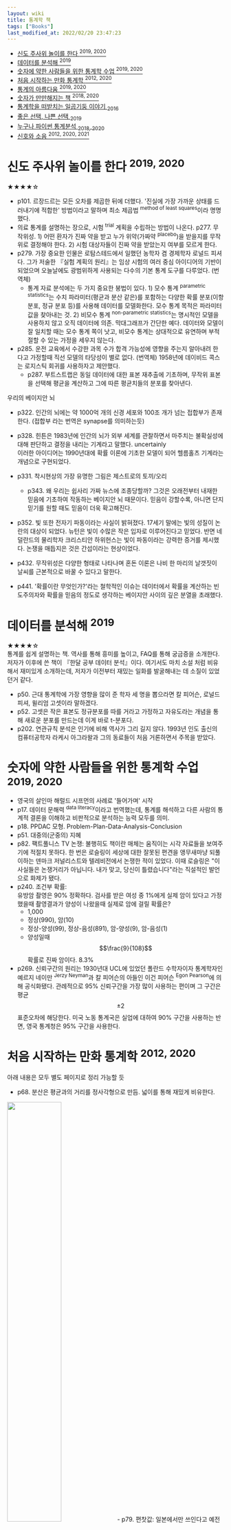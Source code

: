 ```yaml
---
layout: wiki 
title: 통계학 책
tags: ["Books"]
last_modified_at: 2022/02/20 23:47:23
---
```


<!-- TOC -->

- [신도 주사위 놀이를 한다 <sup>2019, 2020</sup>](#신도-주사위-놀이를-한다-sup2019-2020sup)
- [데이터를 분석해 <sup>2019</sup>](#데이터를-분석해-sup2019sup)
- [숫자에 약한 사람들을 위한 통계학 수업 <sup>2019, 2020</sup>](#숫자에-약한-사람들을-위한-통계학-수업-sup2019-2020sup)
- [처음 시작하는 만화 통계학 <sup>2012, 2020</sup>](#처음-시작하는-만화-통계학-sup2012-2020sup)
- [통계의 아름다움 <sup>2019, 2020</sup>](#통계의-아름다움-sup2019-2020sup)
- [숫자가 만만해지는 책 <sup>2018, 2020</sup>](#숫자가-만만해지는-책-sup2018-2020sup)
- [통계학을 떠받치는 일곱기둥 이야기 <sub>2016</sub>](#통계학을-떠받치는-일곱기둥-이야기-sub2016sub)
- [좋은 선택, 나쁜 선택 <sub>2019</sub>](#좋은-선택-나쁜-선택-sub2019sub)
- [누구나 파이썬 통계분석 <sub>2018, 2020</sub>](#누구나-파이썬-통계분석-sub2018-2020sub)
- [신호와 소음 <sup>2012, 2020, 2021</sup>](#신호와-소음-sup2012-2020-2021sup)

<!-- /TOC -->

# 신도 주사위 놀이를 한다 <sup>2019, 2020</sup>
★★★★☆  

- p101. 르장드르는 모든 오차를 제곱한 뒤에 더했다. '진실에 가장 가까운 상태를 드러내기에 적합한' 방법이라고 말하며 최소 제곱법 <sup>method of least squares</sup>이라 명명했다.
- 의료 통계를 설명하는 장으로, 시험 <sup>trial</sup> 계획을 수립하는 방법이 나온다. p277. 무작위성. 1) 어떤 환자가 진짜 약을 받고 누가 위약(가짜약 <sup>placebo</sup>)을 받을지를 무작위로 결정해야 한다. 2) 시험 대상자들이 진짜 약을 받았는지 여부를 모르게 한다.
- p279. 가장 중요한 인물은 로탐스테드에서 일했던 농학자 겸 경제학자 로널드 피셔다. 그가 저술한 『실험 계획의 원리』는 임상 시험의 여러 중심 아이디어의 기반이 되었으며 오늘날에도 광범위하게 사용되는 다수의 기본 통계 도구를 다루었다. (번역체)
    - 통계 자료 분석에는 두 가지 중요한 붕법이 있다. 1) 모수 통계 <sup>parametric statistics</sup>는 수치 파라미터(평균과 분산 같은)를 포함하는 다양한 확률 분포(이항 분포, 정규 분포 등)를 사용해 데이터를 모델화한다. 모수 통계 목적은 파라미터 값을 찾아내는 것. 2) 비모수 통계 <sup>non-parametric statistics</sup>는 명시적인 모델을 사용하지 않고 오직 데이터에 의존. 막대그래프가 간단한 예다. 데이터와 모델이 잘 일치할 때는 모수 통계 쪽이 낫고, 비모수 통계는 상대적으로 유연하며 부적절할 수 있는 가정을 세우지 않는다.
- p285. 운전 교육에서 수강한 과목 수가 합격 가능성에 영향을 주는지 알아내려 한다고 가정할때 직선 모델의 타당성이 별로 없다. (번역체) 1958년에 데이비드 콕스는 로지스틱 회귀를 사용하자고 제안했다.
    - p287. 부트스트랩은 동일 데이터에 대한 표본 재추출에 기초하며, 무작위 표본을 선택해 평균을 계산하고 그에 따른 평균치들의 분포를 찾아낸다.

우리의 베이지안 뇌
- p322. 인간의 뇌에는 약 1000억 개의 신경 세포와 100조 개가 넘는 접합부가 존재한다. (접합부 라는 번역은 synapse를 의미하는듯)
- p328. 힌튼은 1983년에 인간의 뇌가 외부 세계를 관찰하면서 마주치는 불확실성에 대해 판단하고 결정을 내리는 기계라고 말했다. uncertainly  
이러한 아이디어는 1990년대에 확률 이론에 기초한 모델이 되어 헬름홀츠 기계라는 개념으로 구현되었다.
- p331. 착시현상의 가장 유명한 그림은 제스트로의 토끼/오리
    - p343. 왜 우리는 쉽사리 가짜 뉴스에 조종당할까? 그것은 오래전부터 내재한 믿음에 기초하여 작동하는 베이지안 뇌 때문이다. 믿음이 강할수록, 아니면 단지 믿기를 원할 때도 믿음이 더욱 확고해진다.

- p352. 빛 또한 전자기 파동이라는 사실이 밝혀졌다. 17세기 말에는 빛의 성질이 논란의 대상이 되었다. 뉴턴은 빛이 수많은 작은 입자로 이루어진다고 믿었다. 반면 네덜란드의 물리학자 크리스티안 하위헌스는 빛이 파동이라는 강력한 증거를 제시했다. 논쟁을 매듭지은 것은 간섭이라는 현상이었다.
- p432. 무작위성은 다양한 형태로 나타나며 혼돈 이론은 나비 한 마리의 날갯짓이 날씨를 근본적으로 바꿀 수 있다고 말한다.
- p441. '확률이란 무엇인가?'라는 철학적인 이슈는 데이터에서 확률을 계산하는 빈도주의자와 확률을 믿음의 정도로 생각하는 베이지안 사이의 깊은 분열을 초래했다.

# 데이터를 분석해 <sup>2019</sup>
★★★★☆  
통계를 쉽게 설명하는 책. 역사를 통해 흥미를 높이고, FAQ를 통해 궁금증을 소개한다. 저자가 이후에 쓴 책이 『한달 공부 데이터 분석』이다. 여기서도 마치 소설 처럼 비유해서 재미있게 소개하는데, 저자가 이전부터 재밌는 일화를 발굴해내는 데 소질이 있었던거 같다.
- p50. 근대 통계학에 가장 영향을 많이 준 학자 세 명을 뽑으라면 칼 피어슨, 로널드 피셔, 윌리엄 고셋이라 말하겠다.
- p52. 고셋은 작은 표본도 정규분포를 따를 거라고 가정하고 자유도라는 개념을 통해 새로운 분포를 만드는데 이게 바로 t-분포다.
- p202. 연관규칙 분석은 인기에 비해 역사가 그리 길지 않다. 1993년 인도 출신의 컴퓨터공학자 라케시 아그라왈과 그의 동료들이 처음 거론하면서 주목을 받았다.

# 숫자에 약한 사람들을 위한 통계학 수업 <sup>2019, 2020</sup>
- 영국의 살인마 해럴드 시프먼의 사례로 '들어가며' 시작
- p17. 데이터 문해력 <sup>data literacy</sup>이라고 번역했는데, 통계를 해석하고 다른 사람의 통계적 결론을 이해하고 비판적으로 분석하는 능력 모두를 의미.
- p18. PPDAC 모형. Problem-Plan-Data-Analysis-Conclusion
- p51. 대중의(군중의) 지혜
- p82. 팩트풀니스 TV 논쟁: 불행히도 책이란 매체는 움직이는 시각 자료들을 보여주기에 적절치 못하다. 한 번은 로슬링이 세상에 대한 잘못된 편견을 앵무새마냥 되풀이하는 덴마크 저널리스트와 텔레비전에서 논쟁한 적이 있었다. 이때 로슬링은 "이 사실들은 논쟁거리가 아닙니다. 내가 맞고, 당신이 틀렸습니다"라는 직설적인 발언으로 화제가 됐다.
- p240. 조건부 확률:  
유방암 촬영은 90% 정확하다. 검사를 받은 여성 중 1%에게 실제 암이 있다고 가정했을때 촬영결과가 양성이 나왔을때 실제로 암에 걸릴 확률은?  
    - 1,000  
    - 정상(990), 암(10)  
    - 정상-양성(99), 정상-음성(891), 암-양성(9), 암-음성(1)  
    - 양성일때 $$\frac{9}{108}$$ 확률로 진짜 암이다. 8.3%
- p269. 신뢰구간의 원리는 1930년대 UCL에 있었던 폴란드 수학자이자 통계학자인 예르지 네이만 <sup>Jerzy Neyman</sup>과 칼 피어슨의 아들인 이건 피어슨 <sup>Egon Pearson</sup>에 의해 공식화됐다. 관례적으로 95% 신뢰구간을 가장 많이 사용하는 편이며 그 구간은 평균 $$\pm{2}$$ 표준오차에 해당한다. 미국 노동 통계국은 실업에 대하여 90% 구간을 사용하는 반면, 영국 통계청은 95% 구간을 사용한다.

# 처음 시작하는 만화 통계학 <sup>2012, 2020</sup>
아래 내용은 모두 별도 페이지로 정리 가능할 듯
- p68. 분산은 평균과의 거리를 정사각형으로 만듬. 넓이를 통해 재밌게 비유한다.
<img src="https://user-images.githubusercontent.com/1250095/102018658-df500080-3db1-11eb-8441-864401ca530e.png" width="50%">
- p79. 편찻값: 일본에서만 쓰인다고 예전에도 언급한 바 있다. 우리나라에서도 표준점수로 쓰인다. 주로 수험생들의 점수로 활용.
- p176. 대체로 정규분포를 따른다는 의미: 단봉성 <sup>single-peaked</sup> 분포, 키 등. 몸무게는 제각각이어서(특히 어른) 적합하지 않다
- p209. 정규분포 모집단에서 $$n$$개의 데이터를 추출하여 표본 <sup>sample</sup>으로 삼은 경우 t 분포를 따른다. n이 $$\infty$$면 정규분포와 같은 모양이 된다.
- p218. '모평균'의 추정을 t 분포로, '모분산' 추정은 '카이제곱분포'를 활용한다. 검정통계랑 $$\chi$$를 사용한다.

# 통계의 아름다움 <sup>2019, 2020</sup>
- p16. 우리는 이성적이며 완벽한 체계를 추구하고 최고의 경지에 도달하기를 희망한다. 그러나 경험주의와 관찰, 실험, 귀납, 계산의 힘을 무시해서는 안된다. 이는 모두 과학이기에 편파적이지 말아야 한다.

통계와 과학
- 몬티 홀 문제 같은 한 번쯤 들어봤을 유명한 여러 통계학 사건들이 총 망라되어 있다. 중국책이다 보니 중국 사례도 심심찮게 등장한다.
- p55. 조지 박스: "모든 모델은 잘못되었지만 일부는 유용하다"

데이터와 수학
- p86. 어떤 과학적 발견도 최초 발견자의 이름을 따서 명명되지 않는 '스티글러의 법칙'

데이터 시각화
- 존 스노우의 데이터 지도, 나이팅게일의 파이 차트, 미나드의 나폴레옹 원정 차트 소개
- p153. 존 투키는 20세기 후반기 가장 중요한 세 명의 통계학자 중 한 명으로 칭송 받았다. 그가 제시한 탐색적 데이터 분석(EDA)의 사상은 통계 그래프의 역할을 매우 중시하여 데이터 시각화 방면에서 많은 창의적 작업을 진행하였다. 저서에서 박스 플롯 또한 소개.

모델과 방법
- p181. 맥주와 기저귀의 전설
- p212. 아름다운 필터: CNN 소개

빅데이터 시대
- 통계를 설명하는 책에서 흥미롭게도 빅데이터와 시스템에 대해서도 소개한다.
- p254. 파이썬 이야기
- p260. 클라우드 컴퓨팅을 얘기하는데, 맵리듀스와 하둡 얘기를 한다. 이건 클라우드가 아니라 빅데이터 플랫폼인데. 클라우드라 하면 AWS 등을 얘기해야 할텐데 여기서 저자가 주제 키워드를 혼동한듯 하다.

데이터의 함정
- 『좋은 선택, 나쁜 선택』, 『틀리지 않는법』에서 처럼 잘못 판단할 수 있는 주의해야할 부분을 소개한다.

# 숫자가 만만해지는 책 <sup>2018, 2020</sup>
『새빨간 거짓말, 통계』을 주로 언급한다. 실제로 그 책에 영향을 받은 내용들이 많다. 『틀리지 않는 법』을 언급하지는 않지만 그 책 처럼 통계에 주의하라는 내용이 책 내용의 주를 이룬다. 책에서는 이외에도 '이상한 문제에 대한 정답을 진지하게 추정하는 방법'을 보여주는 『위험한 과학책』도 추천한다.

- 8장 까지는 계속 숫자, 단위 등에 혼동하지 말고 제대로 추정하라는 얘기를 한다.
- 9장 통계의 4가지 거짓말: 평균에 혼동하지 말고, 편향에 주의하라는 내용, 상관관계와 인과관계를 혼동하지 말라는, 『새빨간 거짓말, 통계』 이후 거의 대부분의 통계책들이 얘기하는 내용을 동일하게 언급한다. 다른 통계책을 꾸준히 봐왔다면 색다른 내용은 없다. 특히 통계학 교수도 아닌 만큼 통계와 관련한 특이한 주장이나 사례 또한 전혀 없다.
- 10장 그래프: 그래프의 모양에 유의하라는 내용, 11장 출처를 의심하라, 12장 복잡한 계산이 쉬워지는 간편셈: 어림계산을 활용하라.
- 13장 추정이 만만해지는 페르미 문제: 페르미 문제 <sup>Fermi Problem</sup> 또는 페르미 추정 <sup>Fermi Estimation</sup>은 어떠한 문제에 대해 기초적인 지식과 논리적 추론만으로 짧은 시간 안에 대략적인 근사치를 추정하는 방법이다. e.g. 우리나라의 전봇대는 모두 몇 개인가? [^fn-fermi]

[^fn-fermi]: <https://analyticsstory.com/38>

- 14장 당신을 지키는 법: 경고 신호를 포착하라, 출처에 주의할 것, 상식을 넓히고 간편셈을 익히자, 직관과 의심을 이용하자. 책에서 했던 주장의 요약:
    - p249. '어떤 숫자나 계산이나 결론이 미심쩍으며, 회의적인 시각으로 바라볼 만한 이유가 충분하다'는 경고 신호를 포착하라.
    - p252. 항상 정보의 출처를 확인하는 것이 좋다. 정보 제공자의 속셈이 뭘까? 그들의 동기가 뭘까? 그들은 사람들에게 뭘 믿게 하려는 걸까? 광고비를 지불한 사람은 누굴까?
    - p253. 몇 가지 정확한 팩트를 암기하고 있다면, 다른 사람들이 들이댄 팩트를 훨씬 더 잘 점검할 수 있다. 인구, 비율, 크기 등에 대한 지식이 좀 있다면, 최소한 도움은 된다.
    - 스스로에게 이렇게 질문하라. '그 숫자가 너무 크거나 너무 작지 않을까? 아니면 대충 적당할까? 이게 말이 될까? 만약 사실이라면, 시사하는 바가 뭘까?' 여러분 나름의 근삿값을 추정하라.

이 책 내용 전체가 기존에 이미 통계학 관련 책을 많이 읽어왔다면 거의 겹치는 내용이며 특별히 새로운 내용은 없다. 특히 난이도가 매우 쉬운 수준으로 맞춰져 있어 책을 많이 읽는다면 사실상 건질 내용이 전혀 없다.

# 통계학을 떠받치는 일곱기둥 이야기 <sub>2016</sub>
- Information: Its Measurement and Rate of Change  
정보 측정: 정보 측정과 변화율
    - The Trial of the Pyx 주화 표본 검정  
검정용으로 쓸 주화를 몇 개씩 골라 픽스<sup>Pyx</sup>라 부르는 상자에 넣었다.
    - Abraham de Moivre 아브라함 드 무아브르  
드 무아브르는 오늘날 이항 분포에 대한 정규 근사라 부르는 유명한 결과를 1733년에 도출하지만, 벌써 1730년에 분포의 결정적 측면이 n의 제곱근 편차와 엮여 있다는 것을 알았다. 드 무아브르는 개별 관측이나 관측 오차가 오떤 분포를 따르든 주화 표본의 무게 측정 같은 관측의 합계나 평균이 정규 분포를 따르리라는 같은 결론에 이르렀다. 증명이 철저하지 못한 데다, 1824년에는 푸아송이 오늘날 코시 분포라 부르는 예외 사례를 찾아냈다.

- Likelihood: Calibration on a Probability Scale  
가능도: 확률 척도의 보정
    - Intercomparison: Within-Sample Variation as a Standard   
상호 비교: 표본 내 변동을 표준으로  
통계적으로 비교할 때 외부 기준을 참조하거나 믿지 말고 철저히 자료 내부에 있는 변동만으로 비교해야 한다는 발상이다.

- Regression: Multivariate Analysis, Bayesian Inference, and Causal Inference  
회귀: 다변량 분석, 베이즈 추론, 인과 관계 추론

- Design: Experimental Planning and the Role of Randomization  
설계: 실험 계획과 랜덤화의 역할
    - Randomization 랜덤화

- Residual: Scientific Logic, Model Comparison, and Diagnostic Display  
잔차: 과학 논리, 모형 비교, 진단 표시

# 좋은 선택, 나쁜 선택 <sub>2019</sub>
- 데이터에 기반한 선택이 좋은 선택이다  
선택의 방법에는 경험, 개연성, 영도에 따른, 다수의 선택 등 다양한 방법이 있지만 데이터에 기반한 선택이 최선이다.
- 우리의 수치에 대한 직관은 믿을 만하지 않다  
생일이 겹치는 문제(파이썬 알고리즘 인터뷰에서도 언급), 몬티 홀 문제와 같은 대표적인 확률을 잘못 계산하는 문제가 나온다. 교양 통계 서적을 자주 봤다면 한번쯤 봤을 내용.
- 확률과 통계의 함정  
독립 사건: 9번 모두 동전 앞면이 나와도 10번째에 앞면이 나올 확률은 1/2이다. 큰 수의 법칙과 이항 분포로 동전이 몇 번이나 나올지에 대한 확률을 계산할 수 있다. 1733년에 드 무아브르는 이항 분포의 시행 횟수를 크게 하면 종 모양의 분포로 근사시킬 수 있다고 주장했다. 이 분포는 지금의 정규 분포인 종 모양을 가진다. p.65 18세기 말 프랑스의 수학자 라플라스는 전체 사건이 어떤 확률 분포를 따르든 간에 표본을 뽑은 후 그 본의 평균을 구하면, 표본의 개수 n이 적당히 크기만 하다면 이 표본의 평균이 전체 사건의 집합인 모집단의 평균값을 중심으로 하는 정규 분포를 이룬다는 중심극한정리를 발표했다. p.66 
- 데이터 수치가 말하지 않는 것  
정확도와 재현율에 대해 언급하는데, 이 보다는 표본집단 <sup>sample</sup>에 대한 확률의 함정에 대해 다룬다. 모집단 <sup>population</sup>을 대표하는 표본 추출이 편향되게 <sup>bias</sup> 추출되지 않는게 중요하다. 생존 편향의 얘기도 나온다.
- 거짓말은 아닙니다  
윤리, 데이터를 부풀려 표현하는 문제, 5% p-value의 함정, 재현 불가에 대해 얘기한다.
- 숫자로 쌓아 올린 신기루  
[화물숭배](https://ko.wikipedia.org/wiki/%ED%99%94%EB%AC%BC%EC%88%AD%EB%B0%B0%EA%B3%BC%ED%95%99) <sup>Cargo Cult</sup>  
현대 사회에서 누군가에게 주술을 믿느냐고 물으면 대부분 얼굴을 붉히며 자신을 모욕하지 말라고 항의할 것이다. 그런데 아이러니한 것은 주술을 사용하여 자기 계발을 전파하는 책에 대해서는 극찬하면서 자신의 삶을 바꾸는 지표로 삼는다는 사람을 쉽게 찾아볼 수 있다는 점이다. p.132
- 선택을 해봅시다  
'엘리베이터에서 배우자 고르기'는 『알고리즘, 인생을 계산하다』에 나온 37% 문제와 유사.
- 합리적인 선택을 위해 해야 할 일  
데이터 시각화가 중요하다고 강조.

# 누구나 파이썬 통계분석 <sub>2018, 2020</sub>
PyData에 적합한 내용이지만 파이썬 기술 보다는 통계 기본에 대한 내용이기 때문에 우선 여기에 정리한다. 이 책은 여러 통계 수치를 이렇게 하면 구할 수 있다 라고 얘기하는데 어떻게 활용하는지에 대한 설명은 없다. 단순히 정의와 파이썬 코드 약간(주피터 노트북)을 보여줄 뿐이라 통계학에 대한 사전 지식이 없다면 보기 어렵다. 일본서 답게 매우 기초적인 부분부터 차근차근 짚어준다. 확실히 노트북을 놓고 함께 따라하면서 책을 읽을때 훨씬 더 잘 읽힌다. scipy.stats에 대부분의 필요한 함수가 있다.
- 추측 통계 <sup>Inferential Statistics</sup>: 표본평균 <sup>sample mean</sup>을 여러차례 반복하여 모평균 <sup>population mean</sup>을 구할 수 있다. (표본평균의 분포에서 최빈값 <sup>mode</sup>으로 정할 수 있음) 400개의 모수에서 20개의 표본으로 실험. 모평균을 점추정 <sup>point estimation</sup> 했다. 
- 이산형 확률 변수 <sup>discrete random variable</sup>, 이산형 확률 분포 <sup>discrete probability distribution</sup>
    - 이항 분포 <sup>binomial distribution</sup>: 성공 확률이 $$p$$인 베르누이 시행을 $$n$$번 했을때 성공 횟수가 따르는 분포
    - 기하 분포 <sup>geometric distribution</sup>: 베르누이 시행에서 처음 성공할 때까지 반복한 시행 횟수가 따르는 분포
    - 포아송 분포 <sup>poisson distribution</sup>: 임의의 사건이 단위 시간당 발생하는 건수가 따르는 확률분포
- 연속형 확률 변수 <sup>continuous random variable</sup>, 연속형 확률 분포 <sup>continuous probability distribution</sup>
    - 정규분포
    - 지수분포 <sup>exponential distribution</sup>: 어떤 사건이 발생하는 간격이 따르는 분포. 포아송 분포와 관련성이 강하다.
    - 카이제곱분포 <sup>chi-square dist</sup>: 여기서 부터는 분산의 구간추정이나 독립성 검정에 사용되는 특수한 확률분포
    - t 분포: 정규분포에서 모평균의 구간추정 등에 사용
    - F 분포: 분산분석 등에 사용
- 통계적 추정: 이 장부터 본격적으로 추측통계를 하기 위해 앞서 모든 준비 과정이었음. (점추정, 구간추정 <sup>interval estimation</sup>)
- 통계적 가설검증 <sup>statistical hypothesis testing</sup>: 실제로 p-value를 이용해 가설을 검증하는 과정을 다룬다.

# 신호와 소음 <sup>2012, 2020, 2021</sup>
- p624 12월의 코펜하겐은 해가 짧고 어두웠다. 설상가상으로 맥주는 비쌌는데, 덴마크에서 술을 비롯해 거의 모든 것에 매겨지는 엄청난 세금은 세계적으로 높은 경쟁력을 자랑하는 녹색기술 인프라를 구축하는 데 들어간다. 현재 덴마크의 에너지 소비량은 1960년대 말과 거의 비슷한 수준이다. 에너지 효율이 높은 미래는 '춥고 어둡고 비쌀 것이다'라는 게 그때 내가 받은 인상이다.
